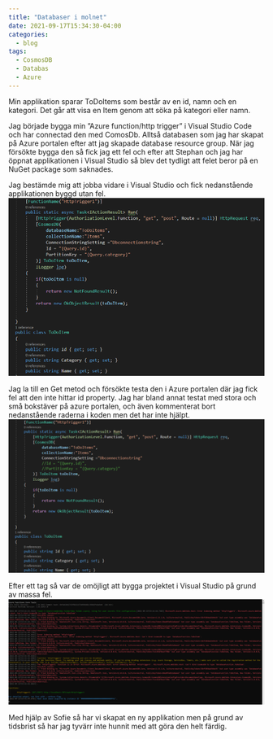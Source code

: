 ```yaml
---
title: "Databaser i molnet"
date: 2021-09-17T15:34:30-04:00
categories:
  - blog
tags:
  - CosmosDB
  - Databas
  - Azure
---
```


Min applikation sparar ToDoItems som består av en id, namn och en kategori. Det går att visa en Item genom att söka på kategori eller namn. 

Jag började bygga min ”Azure function/http trigger” i Visual Studio Code och har connectad den med ComosDb. Alltså databasen som jag har skapat på Azure portalen efter att jag skapade database resource group. När jag försökte bygga den så fick jag ett fel och efter att Stephan och jag har öppnat applikationen i Visual Studio så blev det tydligt att felet beror på en NuGet package som saknades. 

Jag bestämde mig att jobba vidare i Visual Studio och fick nedanstående applikationen byggd utan fel. 
![app](/assets/images/VSok.png)  


Jag la till en Get metod och försökte testa den i Azure portalen där jag fick fel att den inte hittar id property. Jag har bland annat testat med stora och små bokstäver på azure portalen, och även kommenterat bort nedanstående raderna i koden men det har inte hjälpt. 
![app2](/assets/images/vsOut.png) 


Efter ett tag så var de omöjligt att bygga projektet i Visual Studio på grund av massa fel.
![app3](/assets/images/error.png) 

Med hjälp av Sofie så har vi skapat en ny applikation men på grund av tidsbrist så har jag tyvärr inte hunnit med att göra den helt färdig. 

